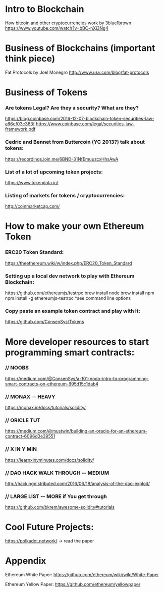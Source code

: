  
# Intro to Blockchain
How bitcoin and other cryptocurrencies work by 3blue1brown
https://www.youtube.com/watch?v=bBC-nXj3Ng4

# Business of Blockchains (important think piece)

Fat Protocols by Joel Monegro
http://www.usv.com/blog/fat-protocols

# Business of Tokens

### Are tokens Legal?  Are they a security?  What are they?
https://blog.coinbase.com/2016-12-07-blockchain-token-securities-law-a66ef03c383f
https://www.coinbase.com/legal/securities-law-framework.pdf

### Cedric and Bennet from Buttercoin (YC 2013?) talk about tokens:
https://recordings.join.me/6BND-31NfEmuuzcxHhsAwA
 
### List of a lot of upcoming token projects:
https://www.tokendata.io/

### Listing of markets for tokens / cryptocurrencies:
http://coinmarketcap.com/


# How to make your own Ethereum Token

### ERC20 Token Standard:
https://theethereum.wiki/w/index.php/ERC20_Token_Standard

### Setting up a local dev network to play with Ethereum Blockchain:
https://github.com/ethereumjs/testrpc
brew install node
brew install npm
npm install -g ethereumjs-testrpc
*see command line options

### Copy paste an example token contract and play with it:
https://github.com/ConsenSys/Tokens

# More developer resources to start programming smart contracts:

### // NOOBS
https://medium.com/@ConsenSys/a-101-noob-intro-to-programming-smart-contracts-on-ethereum-695d15c1dab4
### // MONAX -- HEAVY
https://monax.io/docs/tutorials/solidity/
### // ORICLE TUT
https://medium.com/@mustwin/building-an-oracle-for-an-ethereum-contract-6096d3e39551
### // X IN Y MIN
https://learnxinyminutes.com/docs/solidity/
### // DAO HACK WALK THROUGH -- MEDIUM
http://hackingdistributed.com/2016/06/18/analysis-of-the-dao-exploit/
### // LARGE LIST -- MORE if You get through
https://github.com/bkrem/awesome-solidity#tutorials


# Cool Future Projects:
https://polkadot.network/  -> read the paper

# Appendix

Ethereum White Paper:
https://github.com/ethereum/wiki/wiki/White-Paper

Ethereum Yellow Paper:
https://github.com/ethereum/yellowpaper


